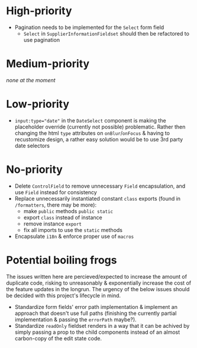 # High-priority
-   Pagination needs to be implemented for the `Select` form field
    -   `Select` in `SupplierInformationFieldset` should then be refactored to use pagination

# Medium-priority
*none at the moment*

# Low-priority
- `input:type="date"` in the `DateSelect` component is making the placeholder override (currently not possible) problematic. Rather then changing the html `type` attributes on `onBlur`/`onFocus` & having to recustomize design, a rather easy solution would be to use 3rd party date selectors

# No-priority
-   Delete `ControlField` to remove unnecessary `Field` encapsulation, and use `Field` instead for consistency
-   Replace unnecessarily instantiated constant `class` exports (found in `/formatters`, there may be more):
    -   make `public` methods `public static`
    -   export `class` instead of instance
    -   remove instance `export`
    -   fix all imports to use the `static` methods
-   Encapsulate `i18n` & enforce proper use of `macros`

# Potential boiling frogs
The issues written here are percieved/expected to increase the amount of duplicate code, risking to unreasonably & exponentially increase the cost of the feature updates in the longrun. The urgency of the below issues should be decided with this project's lifecycle in mind.

-   Standardize form fields' error path implementation & implement an approach that doesn't use full paths (finishing the currently partial implementation & passing the `errorPath` maybe?).
-   Standardize `readOnly` fieldset renders in a way that it can be achived by simply passing a prop to the child components instead of an almost carbon-copy of the edit state code.

